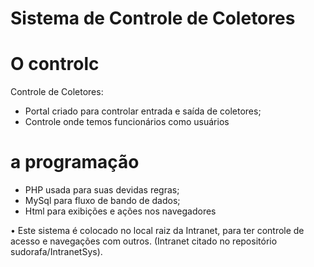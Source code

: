 # Sistema de Controle de Coletores

# O controlc
Controle de Coletores:
- Portal criado para controlar entrada e saída de coletores;
- Controle onde temos funcionários como usuários

# a programação
- PHP usada para suas devidas regras;
- MySql para fluxo de bando de dados;
- Html para exibições e ações nos navegadores

•	Este sistema é colocado no local raiz da Intranet, para ter controle de acesso e navegações com outros. (Intranet citado no repositório sudorafa/IntranetSys).

